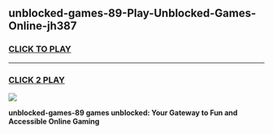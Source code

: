 
## unblocked-games-89-Play-Unblocked-Games-Online-jh387
<h3>
<a href="https://premium76.site?title=unblocked-games-89&ref=25A">CLICK TO PLAY</a></h3>
<hr>

<h3>
<a href="https://premium76.site?title=unblocked-games-89&ref=25A">CLICK 2 PLAY</a>
  
</h3>

<a href="https://premium76.site?title=unblocked-games-89&ref=25A"><img src="https://clearcache.store/games.png"></a>


**unblocked-games-89 games unblocked: Your Gateway to Fun and Accessible Online Gaming**
